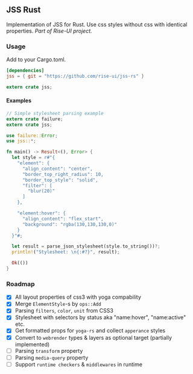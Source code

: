 ## JSS Rust
Implementation of JSS for Rust. Use css styles without css with identical properties.
*Part of Rise-UI project.*

### Usage
Add to your Cargo.toml.
``` toml
[dependencies]
jss = { git = "https://github.com/rise-ui/jss-rs" }
```

``` rust
extern crate jss;
```

#### Examples
``` rust
// Simple stylesheet parsing example
extern crate failure;
extern crate jss;

use failure::Error;
use jss::*;

fn main() -> Result<(), Error> {
  let style = r#"{
    "element": {
      "align_content": "center",
      "border_top_right_radius": 10,
      "border_top_style": "solid",
      "filter": [
        "blur(20)"
      ]
    },

    "element:hover": {
      "align_content": "flex_start",
      "background": "rgba(130,130,130,0)"
    }
  }"#;

  let result = parse_json_stylesheet(style.to_string())?;
  println!("Stylesheet: \n{:#?}", result);

  Ok(())
}
```

### Roadmap
- [x] All layout properties of css3 with yoga compability 
- [x] Merge `ElementStyle`-s by `ops::Add`
- [x] Parsing `filters`, `color`, `unit` from CSS3
- [x] Stylesheet with selectors by status aka "name:hover", "name:active" etc.
- [x] Get formatted props for `yoga-rs` and collect `apperance` styles
- [x] Convert to `webrender` types & layers as optional target (partially implemented)
- [ ] Parsing `transform` property
- [ ] Parsing `media-query` property
- [ ] Support `runtime checkers` & `middlewares` in runtime 